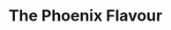 ---
title: "The Phoenix Flavour"
weight: 3
type: docs
description: >
  A moderately-sized list designed to bring Skyrim to modern action RPG standards.
---